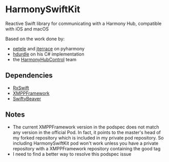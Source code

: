 # HarmonySwiftKit
Reactive Swift library for communicating with a Harmony Hub, compatible with iOS and macOS

Based on the work done by:
- [petele] and [jterrace] on pyharmony
- [hdurdle] on his C# implementation
- the [HarmonyHubControl] team

[jterrace]:https://github.com/jterrace/pyharmony/
[petele]:https://github.com/petele/pyharmony
[hdurdle]:https://github.com/hdurdle/harmony
[HarmonyHubControl]:http://sourceforge.net/projects/harmonyhubcontrol/


Dependencies
-----

- [RxSwift]
- [XMPPFramework]
- [SwiftyBeaver]

[RxSwift]:https://github.com/ReactiveX/RxSwift
[XMPPFramework]:https://github.com/robbiehanson/XMPPFramework
[SwiftyBeaver]:https://github.com/SwiftyBeaver/SwiftyBeaver


Notes
-----

- The current XMPPFramework version in the podspec does not match any version in the official Pod. 
In fact, it points to the master's head of my forked repository which is included in my private pod repository.
So including HarmonySwiftKit pod won't work unless you have a private repository with a XMPPFramework repository containing the good tag
- I need to find a better way to resolve this podspec issue
